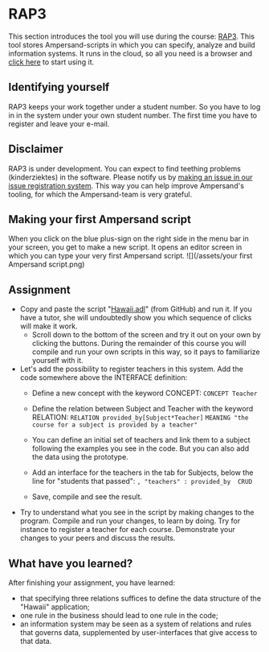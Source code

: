 # RAP3

This section introduces the tool you will use during the course: [RAP3](http://ampersand.tarski.nl/RAP3). This tool stores Ampersand-scripts in which you can specify, analyze and build information systems. It runs in the cloud, so all you need is a browser and [click here](http://ampersand.tarski.nl/RAP3) to start using it.

## Identifying yourself

RAP3 keeps your work together under a student number. So you have to log in in the system under your own student number. The first time you have to register and leave your e-mail.

## Disclaimer

RAP3 is under development. You can expect to find teething problems \(kinderziektes\) in the software. Please notify us by [making an issue in our issue registration system](https://github.com/AmpersandTarski/RAP/issues). This way you can help improve Ampersand's tooling, for which the Ampersand-team is very grateful.

## Making your first Ampersand script

When you click on the blue plus-sign on the right side in the menu bar in your screen, you get to make a new script. It opens an editor screen in which you can type your very first Ampersand script. ![](/assets/your first Ampersand script.png)

## Assignment

* Copy and paste the script "[Hawaii.adl](https://github.com/AmpersandTarski/ampersand-models/blob/master/Hawaii/Hawaii.adl)" \(from GitHub\) and run it. If you have a tutor, she will undoubtedly show you which sequence of clicks will make it work. 
  * Scroll down to the bottom of the screen and try it out on your own by clicking the buttons. During the remainder of this course you will compile and run your own scripts in this way, so it pays to familiarize yourself with it.
* Let's add the possibility to register teachers in this system. Add the code somewhere above the INTERFACE definition:
  * Define a new concept with the keyword CONCEPT: `CONCEPT Teacher`
  * Define the relation between Subject and Teacher with the keyword RELATION: 
    `RELATION provided_by[Subject*Teacher]`
    `MEANING "the course for a subject is provided by a teacher"`

  * You can define an initial set of teachers and link them to a subject following the examples you see in the code. But you can also add the data using the prototype.
  * Add an interface for the teachers in the tab for Subjects, below the line for "students that passed":
    `, "teachers" : provided_by  CRUD`

  * Save, compile and see the result.
* Try to understand what you see in the script by making changes to the program. Compile and run your changes, to learn by doing. Try for instance to register a teacher for each course. Demonstrate your changes to your peers and discuss the results.

## What have you learned?

After finishing your assignment, you have learned:

* that specifying three relations suffices to define the data structure of the "Hawaii" application;
* one rule in the business should lead to one rule in the code; 
* an information system may be seen as a system of relations and rules that governs data, supplemented by user-interfaces that give access to that data.



